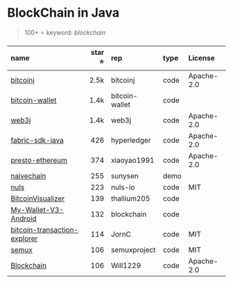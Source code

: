 # BlockChain in Java

>100+ :star: keyword: *blockchain*

|name|star :star: |rep|type|License|
|:-- |--:|:--|:--|:--|
|[bitcoinj](https://github.com/bitcoinj/bitcoinj) |2.5k|bitcoinj|code|Apache-2.0|
|[bitcoin-wallet](https://github.com/bitcoin-wallet/bitcoin-wallet) |1.4k|bitcoin-wallet|code||
|[web3j](https://github.com/web3j/web3j) |1.4k|web3j|code|Apache-2.0|
|[fabric-sdk-java](https://github.com/hyperledger/fabric-sdk-java) |426|hyperledger|code|Apache-2.0|
|[presto-ethereum](https://github.com/xiaoyao1991/presto-ethereum) |374|xiaoyao1991|code|Apache-2.0|
|[naivechain](https://github.com/sunysen/naivechain) |255|sunysen|demo||
|[nuls](https://github.com/nuls-io/nuls) |223|nuls-io|code|MIT|
|[BitcoinVisualizer](https://github.com/thallium205/BitcoinVisualizer) |139|thallium205|code||
|[My-Wallet-V3-Android](https://github.com/blockchain/My-Wallet-V3-Android) |132|blockchain|code||
|[bitcoin-transaction-explorer](https://github.com/JornC/bitcoin-transaction-explorer) |114|JornC|code|MIT|
|[semux](https://github.com/semuxproject/semux) |106|semuxproject|code|MIT|
|[Blockchain](https://github.com/Will1229/Blockchain) |106|Will1229|code|Apache-2.0|